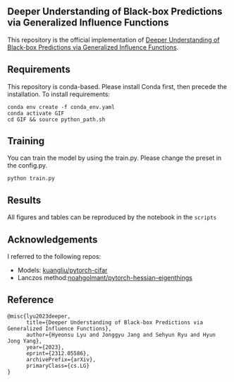 ## Deeper Understanding of Black-box Predictions via Generalized Influence Functions

This repository is the official implementation of [Deeper Understanding of Black-box Predictions via Generalized Influence Functions](https://arxiv.org/abs/2312.05586). 

## Requirements

This repository is conda-based. Please install Conda first, then precede the installation.
To install requirements:

```setup
conda env create -f conda_env.yaml
conda activate GIF
cd GIF && source python_path.sh
```

## Training

You can train the model by using the train.py. Please change the preset in the config.py.

```train
python train.py
```

## Results

All figures and tables can be reproduced by the notebook in the `scripts`


## Acknowledgements

I referred to the following repos:

* Models: [kuangliu/pytorch-cifar](https://github.com/kuangliu/pytorch-cifar)
* Lanczos method:[noahgolmant/pytorch-hessian-eigenthings](https://github.com/noahgolmant/pytorch-hessian-eigenthings)

## Reference

```
@misc{lyu2023deeper,
      title={Deeper Understanding of Black-box Predictions via Generalized Influence Functions}, 
      author={Hyeonsu Lyu and Jonggyu Jang and Sehyun Ryu and Hyun Jong Yang},
      year={2023},
      eprint={2312.05586},
      archivePrefix={arXiv},
      primaryClass={cs.LG}
}
```
